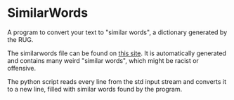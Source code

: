 # SimilarWords
A program to convert your text to "similar words", a dictionary generated by the RUG.

The similarwords file can be found on [this site](http://www.let.rug.nl/vannoord/similarwords.gz).
It is automatically generated and contains many weird "similar words", which might be racist or offensive.

The python script reads every line from the std input stream and converts it to a new line, filled with similar words found by the program.
